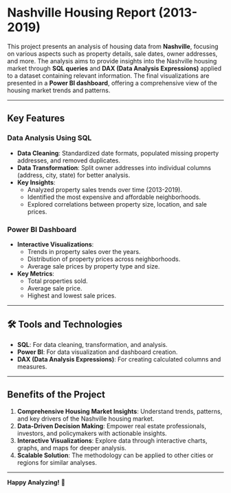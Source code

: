 # Nashville Housing Report (2013-2019)

This project presents an analysis of housing data from **Nashville**, focusing on various aspects such as property details, sale dates, owner addresses, and more. The analysis aims to provide insights into the Nashville housing market through **SQL queries** and **DAX (Data Analysis Expressions)** applied to a dataset containing relevant information. The final visualizations are presented in a **Power BI dashboard**, offering a comprehensive view of the housing market trends and patterns.

---

## Key Features

### **Data Analysis Using SQL**
- **Data Cleaning**: Standardized date formats, populated missing property addresses, and removed duplicates.
- **Data Transformation**: Split owner addresses into individual columns (address, city, state) for better analysis.
- **Key Insights**:
  - Analyzed property sales trends over time (2013-2019).
  - Identified the most expensive and affordable neighborhoods.
  - Explored correlations between property size, location, and sale prices.

### **Power BI Dashboard**
- **Interactive Visualizations**:
  - Trends in property sales over the years.
  - Distribution of property prices across neighborhoods.
  - Average sale prices by property type and size.
- **Key Metrics**:
  - Total properties sold.
  - Average sale price.
  - Highest and lowest sale prices.

---

## 🛠 Tools and Technologies

- **SQL**: For data cleaning, transformation, and analysis.
- **Power BI**: For data visualization and dashboard creation.
- **DAX (Data Analysis Expressions)**: For creating calculated columns and measures.

---

## Benefits of the Project

1. **Comprehensive Housing Market Insights**: Understand trends, patterns, and key drivers of the Nashville housing market.
2. **Data-Driven Decision Making**: Empower real estate professionals, investors, and policymakers with actionable insights.
3. **Interactive Visualizations**: Explore data through interactive charts, graphs, and maps for deeper analysis.
4. **Scalable Solution**: The methodology can be applied to other cities or regions for similar analyses.

---

**Happy Analyzing!** 🚀

